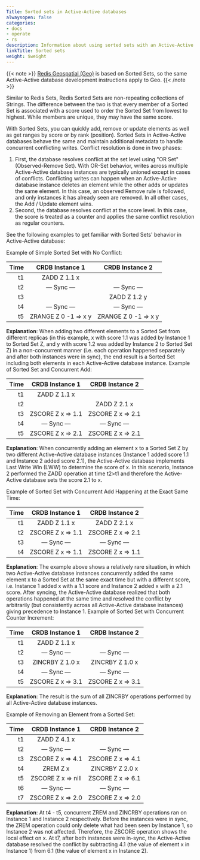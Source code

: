 ```yaml
---
Title: Sorted sets in Active-Active databases
alwaysopen: false
categories:
- docs
- operate
- rs
description: Information about using sorted sets with an Active-Active database.
linkTitle: Sorted sets
weight: $weight
---
```

{{< note >}}
[Redis Geospatial (Geo)](https://redis.io/commands/GEOADD) is based on Sorted Sets, so the same Active-Active database development instructions apply to Geo.
{{< /note >}}

Similar to Redis Sets, Redis Sorted Sets are non-repeating collections
of Strings. The difference between the two is that every member of a
Sorted Set is associated with a score used to order the Sorted Set from
lowest to highest. While members are unique, they may have the same
score.

With Sorted Sets, you can quickly add, remove or update elements as
well as get ranges by score or by rank (position). Sorted Sets in Active-Active databases
behave the same and maintain additional metadata to handle concurrent
conflicting writes. Conflict resolution is done in two
phases:

1. First, the database resolves conflict at the set level using "OR
    Set" (Observed-Remove Set). With OR-Set behavior, writes across
    multiple Active-Active database instances are typically unioned except in cases of
    conflicts. Conflicting writes can happen when an Active-Active database instance
    deletes an element while the other adds or updates the same element.
    In this case, an observed Remove rule is followed, and only
    instances it has already seen are removed. In all other cases, the
    Add / Update element wins.
1. Second, the database resolves conflict at the score level. In this
    case, the score is treated as a counter and applies the same
    conflict resolution as regular counters.

See the following examples to get familiar with Sorted Sets'
behavior in Active-Active database:

Example of Simple Sorted Set with No
Conflict:

|  **Time** | **CRDB Instance 1** | **CRDB Instance 2** |
|  ------: | :------: | :------: |
|  t1 | ZADD Z 1.1 x |  |
|  t2 | — Sync — | — Sync — |
|  t3 |  | ZADD Z 1.2 y |
|  t4 | — Sync — | — Sync — |
|  t5 | ZRANGE Z 0 -1 => x y | ZRANGE Z 0 -1 => x y |

**Explanation**:
When adding two different elements to a Sorted Set from different
replicas (in this example, x with score 1.1 was added by Instance 1 to
Sorted Set Z, and y with score 1.2 was added by Instance 2 to Sorted Set
Z) in a non-concurrent manner (i.e. each operation happened separately
and after both instances were in sync), the end result is a Sorted
Set including both elements in each Active-Active database instance.
Example of Sorted Set and Concurrent
Add:

|  **Time** | **CRDB Instance 1** | **CRDB Instance 2** |
|  ------: | :------: | :------: |
|  t1 | ZADD Z 1.1 x |  |
|  t2 |  | ZADD Z 2.1 x |
|  t3 | ZSCORE Z x => 1.1 | ZSCORE Z x => 2.1 |
|  t4 | — Sync — | — Sync — |
|  t5 | ZSCORE Z x => 2.1 | ZSCORE Z x => 2.1 |

**Explanation**:
When concurrently adding an element x to a Sorted Set Z by two different
Active-Active database instances (Instance 1 added score 1.1 and Instance 2 added score
2.1), the Active-Active database implements Last Write Win (LWW) to determine the score of
x. In this scenario, Instance 2 performed the ZADD operation at time
t2\>t1 and therefore the Active-Active database sets the score 2.1 to
x.

Example of Sorted Set with Concurrent Add Happening at the Exact Same
Time:

|  **Time** | **CRDB Instance 1** | **CRDB Instance 2** |
|  ------: | :------: | :------: |
|  t1 | ZADD Z 1.1 x | ZADD Z 2.1 x |
|  t2 | ZSCORE Z x => 1.1 | ZSCORE Z x => 2.1 |
|  t3 | — Sync — | — Sync — |
|  t4 | ZSCORE Z x => 1.1 | ZSCORE Z x => 1.1 |

**Explanation**:
The example above shows a relatively rare situation, in which two Active-Active database
instances concurrently added the same element x to a Sorted Set at the
same exact time but with a different score, i.e. Instance 1 added x with
a 1.1 score and Instance 2 added x with a 2.1 score. After syncing, the
Active-Active database realized that both operations happened at the same time and
resolved the conflict by arbitrarily (but consistently across all Active-Active database
instances) giving precedence to Instance 1.
Example of Sorted Set with Concurrent Counter
Increment:

|  **Time** | **CRDB Instance 1** | **CRDB Instance 2** |
|  ------: | :------: | :------: |
|  t1 | ZADD Z 1.1 x |  |
|  t2 | — Sync — | — Sync — |
|  t3 | ZINCRBY Z 1.0 x | ZINCRBY Z 1.0 x |
|  t4 | — Sync — | — Sync — |
|  t5 | ZSCORE Z x => 3.1 | ZSCORE Z x => 3.1 |

**Explanation**:
The result is the sum of all
ZINCRBY
operations performed by all Active-Active database instances.

Example of Removing an Element from a Sorted
Set:

|  **Time** | **CRDB Instance 1** | **CRDB Instance 2** |
|  ------: | :------: | :------: |
|  t1 | ZADD Z 4.1 x |  |
|  t2 | — Sync — | — Sync — |
|  t3 | ZSCORE Z x => 4.1 | ZSCORE Z x => 4.1 |
|  t4 | ZREM Z x | ZINCRBY Z 2.0 x |
|  t5 | ZSCORE Z x => nill | ZSCORE Z x => 6.1 |
|  t6 | — Sync — | — Sync — |
|  t7 | ZSCORE Z x => 2.0 | ZSCORE Z x => 2.0 |

**Explanation**:
At t4 - t5, concurrent ZREM and ZINCRBY operations ran on Instance 1
and Instance 2 respectively. Before the instances were in sync, the ZREM
operation could only delete what had been seen by Instance 1, so
Instance 2 was not affected. Therefore, the ZSCORE operation shows the
local effect on x. At t7, after both instances were in-sync, the Active-Active database
resolved the conflict by subtracting 4.1 (the value of element x in
Instance 1) from 6.1 (the value of element x in Instance 2).
